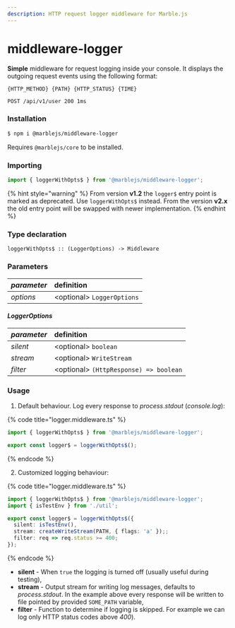 ```yaml
---
description: HTTP request logger middleware for Marble.js
---
```


# middleware-logger

**Simple** middleware for request logging inside your console. It displays the outgoing request events using the following format:

```text
{HTTP_METHOD} {PATH} {HTTP_STATUS} {TIME}
```

```text
POST /api/v1/user 200 1ms
```

### Installation

```bash
$ npm i @marblejs/middleware-logger
```

Requires `@marblejs/core` to be installed.

### Importing

```typescript
import { loggerWithOpts$ } from '@marblejs/middleware-logger';
```

{% hint style="warning" %}
From version **v1.2** the `logger$` entry point is marked as deprecated. Use `loggerWithOpts$` instead. From the version **v2.x** the old entry point will be swapped with newer implementation.
{% endhint %}

### Type declaration

```text
loggerWithOpts$ :: (LoggerOptions) -> Middleware
```

### **Parameters**

| _parameter_ | definition |
| :--- | :--- |
| _options_ | &lt;optional&gt; `LoggerOptions` |

#### _**LoggerOptions**_

| _parameter_ | definition |
| :--- | :--- |
| _silent_ | &lt;optional&gt; `boolean` |
| _stream_ | &lt;optional&gt; `WriteStream` |
| _filter_ | &lt;optional&gt; `(HttpResponse) => boolean` |

### Usage

1. Default behaviour. Log every response to _process_._stdout_ \(_console.log_\):

{% code title="logger.middleware.ts" %}
```typescript
import { loggerWithOpts$ } from '@marblejs/middleware-logger';

export const logger$ = loggerWithOpts$();
```
{% endcode %}

2. Customized logging behaviour:

{% code title="logger.middleware.ts" %}
```typescript
import { loggerWithOpts$ } from '@marblejs/middleware-logger';
import { isTestEnv } from './util';

export const logger$ = loggerWithOpts$({
  silent: isTestEnv(),
  stream: createWriteStream(PATH, { flags: 'a' });;
  filter: req => req.status >= 400;
});
```
{% endcode %}

* **silent** - When `true` the logging is turned off \(usually useful during testing\),
* **stream** - Output stream for writing log messages, defaults to _process.stdout_. In the example above every response will be written to file pointed by provided `SOME_PATH` variable,
* **filter** - Function to determine if logging is skipped. For example we can log only HTTP status codes above _400_\).

